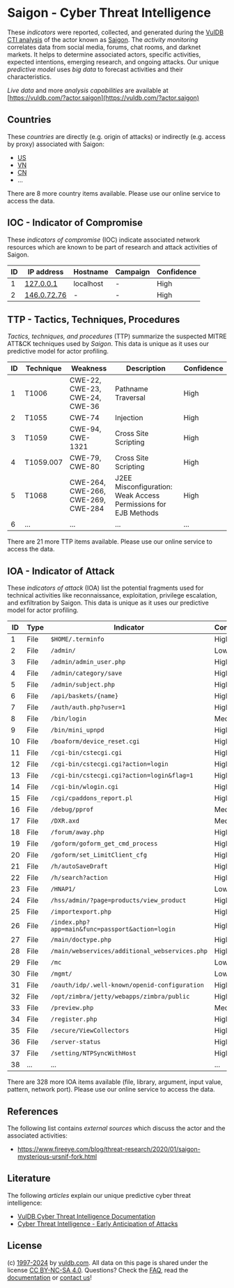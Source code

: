 # Saigon - Cyber Threat Intelligence

These _indicators_ were reported, collected, and generated during the [VulDB CTI analysis](https://vuldb.com/?kb.cti) of the actor known as [Saigon](https://vuldb.com/?actor.saigon). The _activity monitoring_ correlates data from social media, forums, chat rooms, and darknet markets. It helps to determine associated actors, specific activities, expected intentions, emerging research, and ongoing attacks. Our unique _predictive model_ uses _big data_ to forecast activities and their characteristics.

_Live data_ and more _analysis capabilities_ are available at [https://vuldb.com/?actor.saigon](https://vuldb.com/?actor.saigon)

## Countries

These _countries_ are directly (e.g. origin of attacks) or indirectly (e.g. access by proxy) associated with Saigon:

* [US](https://vuldb.com/?country.us)
* [VN](https://vuldb.com/?country.vn)
* [CN](https://vuldb.com/?country.cn)
* ...

There are 8 more country items available. Please use our online service to access the data.

## IOC - Indicator of Compromise

These _indicators of compromise_ (IOC) indicate associated network resources which are known to be part of research and attack activities of Saigon.

ID | IP address | Hostname | Campaign | Confidence
-- | ---------- | -------- | -------- | ----------
1 | [127.0.0.1](https://vuldb.com/?ip.127.0.0.1) | localhost | - | High
2 | [146.0.72.76](https://vuldb.com/?ip.146.0.72.76) | - | - | High

## TTP - Tactics, Techniques, Procedures

_Tactics, techniques, and procedures_ (TTP) summarize the suspected MITRE ATT&CK techniques used by _Saigon_. This data is unique as it uses our predictive model for actor profiling.

ID | Technique | Weakness | Description | Confidence
-- | --------- | -------- | ----------- | ----------
1 | T1006 | CWE-22, CWE-23, CWE-24, CWE-36 | Pathname Traversal | High
2 | T1055 | CWE-74 | Injection | High
3 | T1059 | CWE-94, CWE-1321 | Cross Site Scripting | High
4 | T1059.007 | CWE-79, CWE-80 | Cross Site Scripting | High
5 | T1068 | CWE-264, CWE-266, CWE-269, CWE-284 | J2EE Misconfiguration: Weak Access Permissions for EJB Methods | High
6 | ... | ... | ... | ...

There are 21 more TTP items available. Please use our online service to access the data.

## IOA - Indicator of Attack

These _indicators of attack_ (IOA) list the potential fragments used for technical activities like reconnaissance, exploitation, privilege escalation, and exfiltration by Saigon. This data is unique as it uses our predictive model for actor profiling.

ID | Type | Indicator | Confidence
-- | ---- | --------- | ----------
1 | File | `$HOME/.terminfo` | High
2 | File | `/admin/` | Low
3 | File | `/admin/admin_user.php` | High
4 | File | `/admin/category/save` | High
5 | File | `/admin/subject.php` | High
6 | File | `/api/baskets/{name}` | High
7 | File | `/auth/auth.php?user=1` | High
8 | File | `/bin/login` | Medium
9 | File | `/bin/mini_upnpd` | High
10 | File | `/boaform/device_reset.cgi` | High
11 | File | `/cgi-bin/cstecgi.cgi` | High
12 | File | `/cgi-bin/cstecgi.cgi?action=login` | High
13 | File | `/cgi-bin/cstecgi.cgi?action=login&flag=1` | High
14 | File | `/cgi-bin/wlogin.cgi` | High
15 | File | `/cgi/cpaddons_report.pl` | High
16 | File | `/debug/pprof` | Medium
17 | File | `/DXR.axd` | Medium
18 | File | `/forum/away.php` | High
19 | File | `/goform/goform_get_cmd_process` | High
20 | File | `/goform/set_LimitClient_cfg` | High
21 | File | `/h/autoSaveDraft` | High
22 | File | `/h/search?action` | High
23 | File | `/HNAP1/` | Low
24 | File | `/hss/admin/?page=products/view_product` | High
25 | File | `/importexport.php` | High
26 | File | `/index.php?app=main&func=passport&action=login` | High
27 | File | `/main/doctype.php` | High
28 | File | `/main/webservices/additional_webservices.php` | High
29 | File | `/mc` | Low
30 | File | `/mgmt/` | Low
31 | File | `/oauth/idp/.well-known/openid-configuration` | High
32 | File | `/opt/zimbra/jetty/webapps/zimbra/public` | High
33 | File | `/preview.php` | Medium
34 | File | `/register.php` | High
35 | File | `/secure/ViewCollectors` | High
36 | File | `/server-status` | High
37 | File | `/setting/NTPSyncWithHost` | High
38 | ... | ... | ...

There are 328 more IOA items available (file, library, argument, input value, pattern, network port). Please use our online service to access the data.

## References

The following list contains _external sources_ which discuss the actor and the associated activities:

* https://www.fireeye.com/blog/threat-research/2020/01/saigon-mysterious-ursnif-fork.html

## Literature

The following _articles_ explain our unique predictive cyber threat intelligence:

* [VulDB Cyber Threat Intelligence Documentation](https://vuldb.com/?kb.cti)
* [Cyber Threat Intelligence - Early Anticipation of Attacks](https://www.scip.ch/en/?labs.20201022)

## License

(c) [1997-2024](https://vuldb.com/?kb.changelog) by [vuldb.com](https://vuldb.com/?kb.about). All data on this page is shared under the license [CC BY-NC-SA 4.0](https://creativecommons.org/licenses/by-nc-sa/4.0/). Questions? Check the [FAQ](https://vuldb.com/?kb.faq), read the [documentation](https://vuldb.com/?kb) or [contact us](https://vuldb.com/?contact)!

